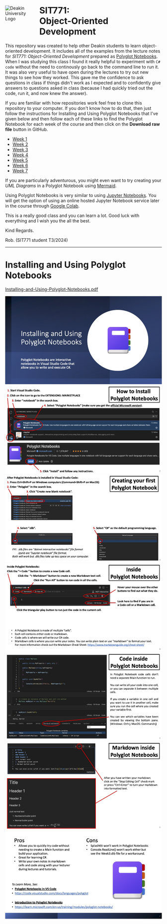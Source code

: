 <div style="display: flex; align-items: center; margin-bottom: 20px;">
  <img src="https://upload.wikimedia.org/wikipedia/en/7/74/Deakin_University_Logo_2017.svg" alt="Deakin University Logo" width="100" height="100">
  <div style="margin-left: 10px;">
    <h1 style="margin: 0;">SIT771:</h1>
    <h1 style="margin: 0;">Object-Oriented Development</h1>
  </div>
</div>

This repository was created to help other Deakin students to learn object-oriented development. It includes all of the examples from the lecture notes for _SIT771: Object-Oriented Development_ prepared as [Polyglot Notebooks](https://code.visualstudio.com/docs/languages/polyglot). When I was studying this class I found it really helpful to experiment with `C# code` without the need to continously go back to the command line to run it. It was also very useful to have open during the lectures to try out new things to see how they worked. This gave me the confidence to ask questions in class if things didn't work as I expected and to confidently give answers to questions asked in class (because I had quickly tried out the code, run it, and now knew the answer).

If you are familiar with how repositories work feel free to clone this repository to your computer. If you don't know how to do that, then just follow the instructions for Installing and Using Polyglot Notebooks that I've given below and then follow each of these links to find the Polyglot Notebook for each week of the course and then click on the **Download raw file** button in GitHub.

* [Week 1](notebooks/Week1.dib)
* [Week 2](notebooks/Week2.dib)
* [Week 3](notebooks/Week3.dib)
* [Week 4](notebooks/Week4.dib)
* [Week 5](notebooks/Week5.dib)
* [Week 6](notebooks/Week6.dib)
* [Week 7](notebooks/Week7.dib)

If you are particularly adventurous, you might even want to try creating your _UML Diagrams_ in a Polyglot Notebook using [Mermaid](https://mermaid.js.org/intro/getting-started.html).

Using Polyglot Notebooks is very similar to using [Jupyter Notebooks](https://jupyter.org/). You will get the option of using an online hosted Jupyter Notebook service later in the course through [Google Colab](https://colab.google/).

This is a really good class and you can learn a lot. Good luck with everything and I wish you the all the best.

Kind Regards.

Rob.
(SIT771 student T3/2024)

---

# Installing and Using Polyglot Notebooks
[Installing-and-Using-Polyglot-Notebooks.pdf](pdfs/Installing-and-Using-Polyglot-Notebooks.pdf) 


![Installation Page 1](images/installation/page1.jpg)
![Installation Page 1](images/installation/page2.jpg)
![Installation Page 1](images/installation/page3.jpg)
![Installation Page 1](images/installation/page4.jpg)
![Installation Page 1](images/installation/page5.jpg)
![Installation Page 1](images/installation/page6.jpg)
![Installation Page 1](images/installation/page7.jpg)